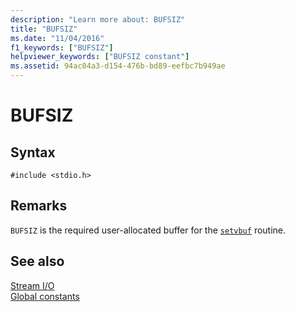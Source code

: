```yaml
---
description: "Learn more about: BUFSIZ"
title: "BUFSIZ"
ms.date: "11/04/2016"
f1_keywords: ["BUFSIZ"]
helpviewer_keywords: ["BUFSIZ constant"]
ms.assetid: 94ac04a3-d154-476b-bd89-eefbc7b949ae
---
```

# BUFSIZ

## Syntax

```
#include <stdio.h>
```

## Remarks

`BUFSIZ` is the required user-allocated buffer for the [`setvbuf`](./reference/setvbuf.md) routine.

## See also

[Stream I/O](./stream-i-o.md)\
[Global constants](./global-constants.md)
